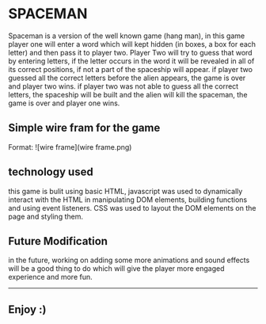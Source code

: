 # SPACEMAN

Spaceman is a version of the well known game (hang man), in this game player one will enter a word which will kept hidden (in boxes, a box for each letter) and then pass it to player two. Player Two will try to guess that word by entering letters, if the letter occurs in the word it will be revealed in all of its correct positions, if not a part of the spaceship will appear. if player two guessed all the correct letters before the alien appears, the game is over and player two wins. if player two was not able to guess all the correct letters, the spaceship will be built and the alien will kill the spaceman, the game is over and player one wins.

## Simple wire fram for the game

Format: ![wire frame](wire frame.png)

## technology used
this game is bulit using basic HTML, javascript was used to dynamically interact with the HTML in manipulating DOM elements, building functions and using event listeners. CSS was used to layout the DOM elements on the page and styling them. 


## Future Modification

in the future, working on adding some more animations and sound effects will be a good thing to do which will give the player more engaged experience and more fun.

-------
## Enjoy :)
